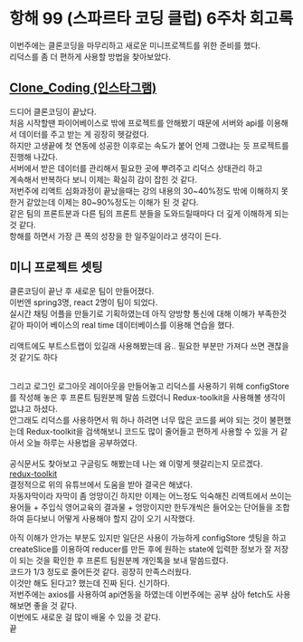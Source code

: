 # 항해 99 (스파르타 코딩 클럽) 6주차 회고록

이번주에는 클론코딩을 마무리하고 새로운 미니프로젝트를 위한 준비를 했다.<br>
리덕스를 좀 더 편하게 사용할 방법을 찾아보았다.

## [Clone_Coding (인스타그램)](https://github.com/DabinLim/Clone_coding)

드디어 클론코딩이 끝났다.<br>
처음 시작할땐 파이어베이스로 밖에 프로젝트를 안해봤기 때문에 서버와 api를 이용해서 데이터를 주고 받는 게 굉장히 헷갈렸다.<br>
하지만 고생끝에 첫 연동에 성공한 이후로는 속도가 붙어 언제 그랬냐는 듯 프로젝트를 진행해 나갔다.<br>
서버에서 받은 데이터를 관리해서 필요한 곳에 뿌려주고 리덕스 상태관리 하고 <br>
계속해서 반복하다 보니 이제는 확실히 감이 잡힌 것 같다.<br>
저번주에 리액트 심화과정이 끝났을때는 강의 내용의 30~40%정도 밖에 이해하지 못한거 같았는데 이제는 80~90%정도는 이해가 된 것 같다.<br>
같은 팀의 프론트분과 다른 팀의 프론트 분들을 도와드릴때마다 더 깊게 이해하게 되는 것 같다.<br>
항해를 하면서 가장 큰 폭의 성장을 한 일주일이라고 생각이 든다.

## 미니 프로젝트 셋팅

클론코딩이 끝난 후 새로운 팀이 만들어졌다.<br>
이번엔 spring3명, react 2명이 팀이 되었다.<br>
실시간 채팅 어플을 만들기로 기획하였는데 아직 양방향 통신에 대해 이해가 부족한것 같아 파이어 베이스의 real time 데이터베이스를 이용해 연습을 했다.<br><br>
리액트에도 부트스트랩이 있길래 사용해봤는데 음.. 필요한 부분만 가져다 쓰면 괜찮을 것 같기도 하다<br><br>

그리고 로그인 로그아웃 레이아웃을 만들어놓고 리덕스를 사용하기 위해 configStore 를 작성해 놓은 후 프론트 팀원분께 말씀 드렸더니 Redux-toolkit을 사용해볼 생각이 없냐고 하셨다.<br>
안그래도 리덕스를 사용하면서 뭐 하나 하려면 너무 많은 코드를 써야 되는 것이 불편했는데 Redux-toolkit을 검색해보니 코드도 많이 줄어들고 편하게 사용할 수 있을 거 같아서 오늘 하루는 사용법을 공부하였다.<br><br>
공식문서도 찾아보고 구글링도 해봤는데 나는 왜 이렇게 헷갈리는지 모르겠다.<br>
[redux-toolkit](https://www.youtube.com/watch?v=2eTmICvKilA)<br>
결정적으로 위의 유튜브에서 도움을 받아 결국은 해냈다.<br>
자동자막이라 자막이 좀 엉망이긴 하지만 이제는 어느정도 익숙해진 리액트에서 쓰이는 용어들 + 주입식 영어교육의 결과물 + 엉망이지만 한두개씩은 들어오는 단어들을 조합하여 듣다보니 어떻게 사용해야 할지 감이 오기 시작했다.<br>

아직 이해가 안가는 부분도 있지만 일단은 사용이 가능하게 configStore 셋팅을 하고 createSlice를 이용하여 reducer를 만든 후에 원하는 state에 입력한 정보가 잘 저장이 되는 것을 확인한 후 프론트 팀원분께 개인톡을 보내 말씀드렸다.<br>
코드가 1/3 정도로 줄어든것 같다. 굉장히 만족스러웠다.<br>
이것만 해도 된다고? 했는데 진짜 된다. 신기하다.<br>
저번주에는 axios를 사용하여 api연동을 하였는데 이번주에는 공부 삼아 fetch도 사용해보면 좋을 것 같다.<br>
이번에도 새로운 걸 많이 배울 수 있을 것 같다.<br>
끝


